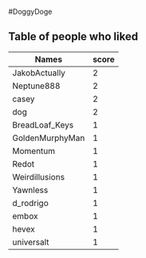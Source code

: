 #DoggyDoge
## Table of people who liked
Names | score
--- | ---
JakobActually | 2
Neptune888 | 2
casey | 2
dog | 2
BreadLoaf_Keys | 1
GoldenMurphyMan | 1
Momentum | 1
Redot | 1
Weirdillusions | 1
Yawnless | 1
d_rodrigo | 1
embox | 1
hevex | 1
universalt | 1
